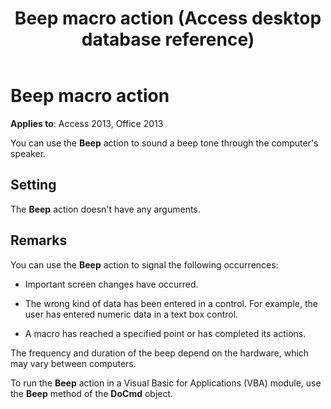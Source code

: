 ﻿---
title: Beep macro action (Access desktop database reference)
TOCTitle: Beep macro action
ms:assetid: 5ca1600f-7934-3b3d-19fd-f305cda0e5d8
ms:mtpsurl: https://msdn.microsoft.com/library/Ff194572(v=office.15)
ms:contentKeyID: 48545092
ms.date: 09/18/2015
mtps_version: v=office.15
f1_keywords:
- vbaac10.chm11853
f1_categories:
- Office.Version=v15
---

# Beep macro action


**Applies to**: Access 2013, Office 2013

You can use the **Beep** action to sound a beep tone through the computer's speaker.

## Setting

The **Beep** action doesn't have any arguments.

## Remarks

You can use the **Beep** action to signal the following occurrences:

  - Important screen changes have occurred.

  - The wrong kind of data has been entered in a control. For example, the user has entered numeric data in a text box control.

  - A macro has reached a specified point or has completed its actions.

The frequency and duration of the beep depend on the hardware, which may vary between computers.

To run the **Beep** action in a Visual Basic for Applications (VBA) module, use the **Beep** method of the **DoCmd** object.

